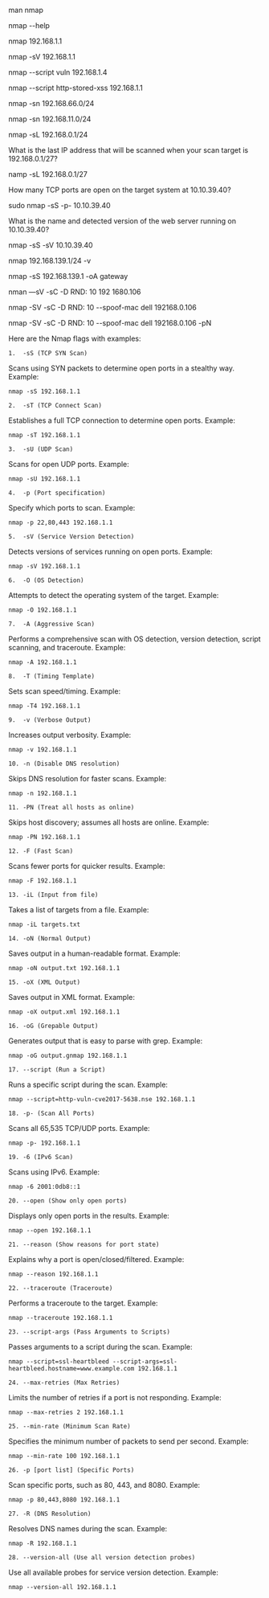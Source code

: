 man nmap

nmap --help

nmap 192.168.1.1

nmap -sV 192.168.1.1

nmap --script vuln 192.168.1.4

nmap --script http-stored-xss 192.168.1.1

nmap -sn 192.168.66.0/24

nmap -sn 192.168.11.0/24

nmap -sL 192.168.0.1/24


What is the last IP address that will be scanned when your scan target is 192.168.0.1/27?

namp -sL 192.168.0.1/27

How many TCP ports are open on the target system at 10.10.39.40?

sudo nmap -sS -p- 10.10.39.40

What is the name and detected version of the web server running on 10.10.39.40?

nmap -sS -sV 10.10.39.40

nmap 192.168.139.1/24 -v

nmap -sS 192.168.139.1 -oA gateway

nman —sV -sC -D RND: 10 192 1680.106

nmap -SV -sC -D RND: 10 --spoof-mac dell 192168.0.106

nmap -SV -sC -D RND: 10 --spoof-mac dell 192168.0.106 -pN







Here are the Nmap flags with examples:

	1.	-sS (TCP SYN Scan)
 
Scans using SYN packets to determine open ports in a stealthy way.
Example:
```
nmap -sS 192.168.1.1
```

	2.	-sT (TCP Connect Scan)
Establishes a full TCP connection to determine open ports.
Example:
```
nmap -sT 192.168.1.1
```

	3.	-sU (UDP Scan)
Scans for open UDP ports.
Example:
```
nmap -sU 192.168.1.1
```

	4.	-p (Port specification)
Specify which ports to scan.
Example:
```
nmap -p 22,80,443 192.168.1.1
```

	5.	-sV (Service Version Detection)
Detects versions of services running on open ports.
Example:
```
nmap -sV 192.168.1.1
```

	6.	-O (OS Detection)
Attempts to detect the operating system of the target.
Example:

```
nmap -O 192.168.1.1
```

	7.	-A (Aggressive Scan)
Performs a comprehensive scan with OS detection, version detection, script scanning, and traceroute.
Example:
```
nmap -A 192.168.1.1
```

	8.	-T (Timing Template)
Sets scan speed/timing.
Example:
```
nmap -T4 192.168.1.1
```

	9.	-v (Verbose Output)
Increases output verbosity.
Example:
```
nmap -v 192.168.1.1
```

	10.	-n (Disable DNS resolution)
Skips DNS resolution for faster scans.
Example:
```
nmap -n 192.168.1.1
```

	11.	-PN (Treat all hosts as online)
Skips host discovery; assumes all hosts are online.
Example:
```
nmap -PN 192.168.1.1
```

	12.	-F (Fast Scan)
Scans fewer ports for quicker results.
Example:
```
nmap -F 192.168.1.1
```

	13.	-iL (Input from file)
Takes a list of targets from a file.
Example:
```
nmap -iL targets.txt
```

	14.	-oN (Normal Output)
Saves output in a human-readable format.
Example:
```
nmap -oN output.txt 192.168.1.1
```

	15.	-oX (XML Output)
Saves output in XML format.
Example:
```
nmap -oX output.xml 192.168.1.1
```

	16.	-oG (Grepable Output)
Generates output that is easy to parse with grep.
Example:
```
nmap -oG output.gnmap 192.168.1.1
```

	17.	--script (Run a Script)
Runs a specific script during the scan.
Example:
```
nmap --script=http-vuln-cve2017-5638.nse 192.168.1.1
```

	18.	-p- (Scan All Ports)
Scans all 65,535 TCP/UDP ports.
Example:
```
nmap -p- 192.168.1.1
```

	19.	-6 (IPv6 Scan)
Scans using IPv6.
Example:
```
nmap -6 2001:0db8::1
```

	20.	--open (Show only open ports)
Displays only open ports in the results.
Example:
```
nmap --open 192.168.1.1
```

	21.	--reason (Show reasons for port state)
Explains why a port is open/closed/filtered.
Example:
```
nmap --reason 192.168.1.1
```

	22.	--traceroute (Traceroute)
Performs a traceroute to the target.
Example:
```
nmap --traceroute 192.168.1.1
```

	23.	--script-args (Pass Arguments to Scripts)
Passes arguments to a script during the scan.
Example:
```
nmap --script=ssl-heartbleed --script-args=ssl-heartbleed.hostname=www.example.com 192.168.1.1
```

	24.	--max-retries (Max Retries)
Limits the number of retries if a port is not responding.
Example:
```
nmap --max-retries 2 192.168.1.1
```

	25.	--min-rate (Minimum Scan Rate)
Specifies the minimum number of packets to send per second.
Example:
```
nmap --min-rate 100 192.168.1.1
```

	26.	-p [port list] (Specific Ports)
Scan specific ports, such as 80, 443, and 8080.
Example:
```
nmap -p 80,443,8080 192.168.1.1
```

	27.	-R (DNS Resolution)
Resolves DNS names during the scan.
Example:
```
nmap -R 192.168.1.1
```

	28.	--version-all (Use all version detection probes)
Use all available probes for service version detection.
Example:
```
nmap --version-all 192.168.1.1
```

